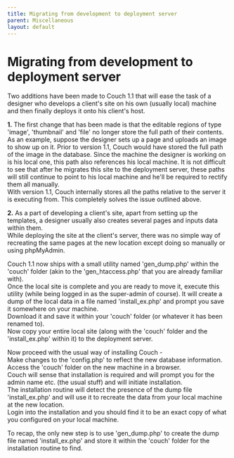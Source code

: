 ```yaml
---
title: Migrating from development to deployment server
parent: Miscellaneous
layout: default
---
```


# Migrating from development to deployment server

Two additions have been made to Couch 1.1 that will ease the task of a designer who develops a client's site on his own (usually local) machine and then finally deploys it onto his client's host.

**1.** The first change that has been made is that the editable regions of type 'image', 'thumbnail' and 'file' no longer store the full path of their contents. As an example, suppose the designer sets up a page and uploads an image to show up on it. Prior to version 1.1, Couch would have stored the full path of the image in the database. Since the machine the designer is working on is his local one, this path also references his local machine. It is not difficult to see that after he migrates this site to the deployment server, these paths will still continue to point to his local machine and he'll be required to rectify them all manually.<br/>
With version 1.1, Couch internally stores all the paths relative to the server it is executing from. This completely solves the issue outlined above.

**2.** As a part of developing a client's site, apart from setting up the templates, a designer usually also creates several pages and inputs data within them.<br/>
While deploying the site at the client's server, there was no simple way of recreating the same pages at the new location except doing so manually or using phpMyAdmin.

Couch 1.1 now ships with a small utility named 'gen_dump.php' within the 'couch' folder (akin to the 'gen_htaccess.php' that you are already familiar with).<br/>
Once the local site is complete and you are ready to move it, execute this utility (while being logged in as the super-admin of course). It will create a dump of the local data in a file named 'install_ex.php' and prompt you save it somewhere on your machine.<br/>
Download it and save it within your 'couch' folder (or whatever it has been renamed to).<br/>
Now copy your entire local site (along with the 'couch' folder and the 'install_ex.php' within it) to the deployment server.

Now proceed with the usual way of installing Couch -<br/>
Make changes to the 'config.php' to reflect the new database information.<br/>
Access the 'couch' folder on the new machine in a browser.<br/>
Couch will sense that installation is required and will prompt you for the admin name etc. (the usual stuff) and will initiate installation.<br/>
The installation routine will detect the presence of the dump file 'install_ex.php' and will use it to recreate the data from your local machine at the new location.<br/>
Login into the installation and you should find it to be an exact copy of what you configured on your local machine.

To recap, the only new step is to use 'gen_dump.php' to create the dump file named 'install_ex.php' and store it within the 'couch' folder for the installation routine to find.
